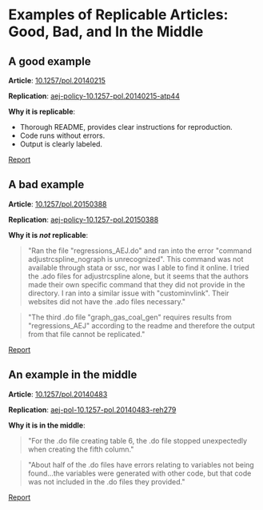 # Examples of Replicable Articles: Good, Bad, and In the Middle

## A good example
**Article**: [10.1257/pol.20140215](https://doi.org/10.1257/pol.20140215)

**Replication**: [aej-policy-10.1257-pol.20140215-atp44](https://bitbucket.org/aeaverification/aej-policy-10.1257-pol.20140215-atp44/src/master/)

**Why it is replicable**:
 + Thorough README, provides clear instructions for reproduction.
 + Code runs without errors.
 + Output is clearly labeled.

[Report](https://bitbucket.org/aeaverification/aej-policy-10.1257-pol.20140215-atp44/src/master/Replication%20Results/replication-template-1.1/REPLICATION.txt)

## A bad example

**Article**: [10.1257/pol.20150388](https://doi.org/10.1257/pol.20150388)

**Replication**: [aej-policy-10.1257-pol.20150388](https://bitbucket.org/aeaverification/aej-policy-10.1257-pol.20150388/src/master/)

**Why it is ***not*** replicable**:
 
 > "Ran the file "regressions_AEJ.do" and ran into the error "command adjustrcspline_nograph is unrecognized". This command was not
available through stata or ssc, nor was I able to find it online. I tried the .ado files for adjustrcspline alone, but it seems
that the authors made their own specific command that they did not provide in the directory. I ran into a similar issue with 
"custominvlink". Their websites did not have the .ado files necessary."

 > "The third .do file "graph_gas_coal_gen" requires results from "regressions_AEJ" according to the readme and therefore the output 
from that file cannot be replicated."

[Report](https://bitbucket.org/aeaverification/aej-policy-10.1257-pol.20150388/src/master/POL2015-0388_data/replication.txt)

## An example in the middle

**Article**: [10.1257/pol.20140483](https://doi.org/10.1257/pol.20140483)

**Replication**: [aej-pol-10.1257-pol.20140483-reh279](https://bitbucket.org/aeaverification/aej-pol-10.1257-pol.20140483-reh279/src/master/)

**Why it is in the middle**:
 
 > "For the .do file creating table 6, the .do file stopped unexpectedly when creating the fifth column."
 
 > "About half of the .do files have errors relating to variables not being found...the variables
were generated with other code, but that code was not included in the .do files they provided."

[Report](https://bitbucket.org/aeaverification/aej-pol-10.1257-pol.20140483-reh279/src/master/data/replication.txt)
